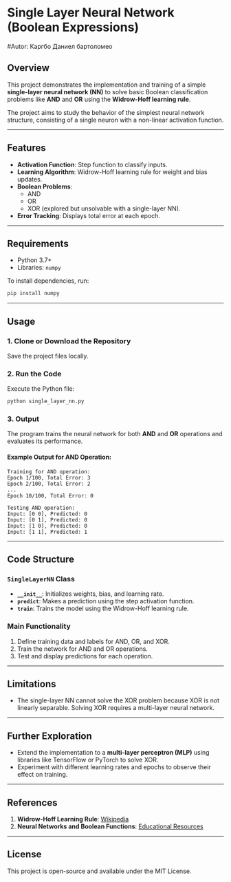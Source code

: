 # Single Layer Neural Network (Boolean Expressions)
#Autor: Каргбо Даниел бартоломео

## Overview
This project demonstrates the implementation and training of a simple **single-layer neural network (NN)** to solve basic Boolean classification problems like **AND** and **OR** using the **Widrow-Hoff learning rule**.


The project aims to study the behavior of the simplest neural network structure, consisting of a single neuron with a non-linear activation function.

---

## Features
- **Activation Function**: Step function to classify inputs.
- **Learning Algorithm**: Widrow-Hoff learning rule for weight and bias updates.
- **Boolean Problems**:
  - AND
  - OR
  - XOR (explored but unsolvable with a single-layer NN).
- **Error Tracking**: Displays total error at each epoch.

---

## Requirements
- Python 3.7+
- Libraries: `numpy`

To install dependencies, run:
```bash
pip install numpy
```

---

## Usage

### 1. Clone or Download the Repository
Save the project files locally.

### 2. Run the Code
Execute the Python file:
```bash
python single_layer_nn.py
```

### 3. Output
The program trains the neural network for both **AND** and **OR** operations and evaluates its performance.

#### Example Output for AND Operation:
```
Training for AND operation:
Epoch 1/100, Total Error: 3
Epoch 2/100, Total Error: 2
...
Epoch 10/100, Total Error: 0

Testing AND operation:
Input: [0 0], Predicted: 0
Input: [0 1], Predicted: 0
Input: [1 0], Predicted: 0
Input: [1 1], Predicted: 1
```

---

## Code Structure

### `SingleLayerNN` Class
- **`__init__`**: Initializes weights, bias, and learning rate.
- **`predict`**: Makes a prediction using the step activation function.
- **`train`**: Trains the model using the Widrow-Hoff learning rule.

### Main Functionality
1. Define training data and labels for AND, OR, and XOR.
2. Train the network for AND and OR operations.
3. Test and display predictions for each operation.

---

## Limitations
- The single-layer NN cannot solve the XOR problem because XOR is not linearly separable. Solving XOR requires a multi-layer neural network.

---

## Further Exploration
- Extend the implementation to a **multi-layer perceptron (MLP)** using libraries like TensorFlow or PyTorch to solve XOR.
- Experiment with different learning rates and epochs to observe their effect on training.

---

## References
1. **Widrow-Hoff Learning Rule**: [Wikipedia](https://en.wikipedia.org/wiki/Least_mean_squares_filter)
2. **Neural Networks and Boolean Functions**: [Educational Resources](https://www.educative.io/)

---

## License
This project is open-source and available under the MIT License.

